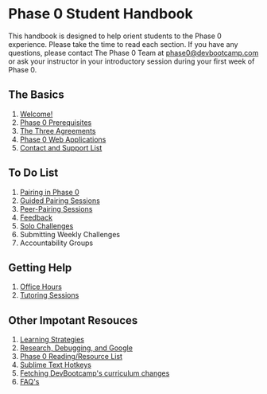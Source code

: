 # Phase 0 Student Handbook


This handbook is designed to help orient students to the Phase 0 experience. Please take the time to read each section. If you have any questions, please contact The Phase 0 Team at [phase0@devbootcamp.com](mailto:phase0@devbootcamp.com) or ask your instructor in your introductory session during your first week of Phase 0.

## The Basics 

1. [Welcome!](overview.md)
2. [Phase 0 Prerequisites](phase-0-prerequisites.md)
3. [The Three Agreements](three-agreements.md)
4. [Phase 0 Web Applications](p0-web-apps.md)
5. [Contact and Support List](contact-and-support-list.md)

## To Do List 

1. [Pairing in Phase 0](pairing-in-phase-0.md)
2. [Guided Pairing Sessions](guided-pairing-sessions.md)
3. [Peer-Pairing Sessions](peer-pairing-sessions.md)
4. [Feedback](feedback.md)
5. [Solo Challenges](solo-challenges.md)
6. Submitting Weekly Challenges
7. Accountability Groups

## Getting Help 

1. [Office Hours](office-hours.md)
2. [Tutoring Sessions](tutoring.md)

## Other Impotant Resouces 

1. [Learning Strategies](learning-strategies.md)
2. [Research, Debugging, and Google](research-debugging-and-google.md)
3. [Phase 0 Reading/Resource List](resources.md)
4. [Sublime Text Hotkeys](hotkeys.md)
5. [Fetching DevBootcamp's curriculum changes](fetching-changes.md)
6. [FAQ's](FAQ.md)
